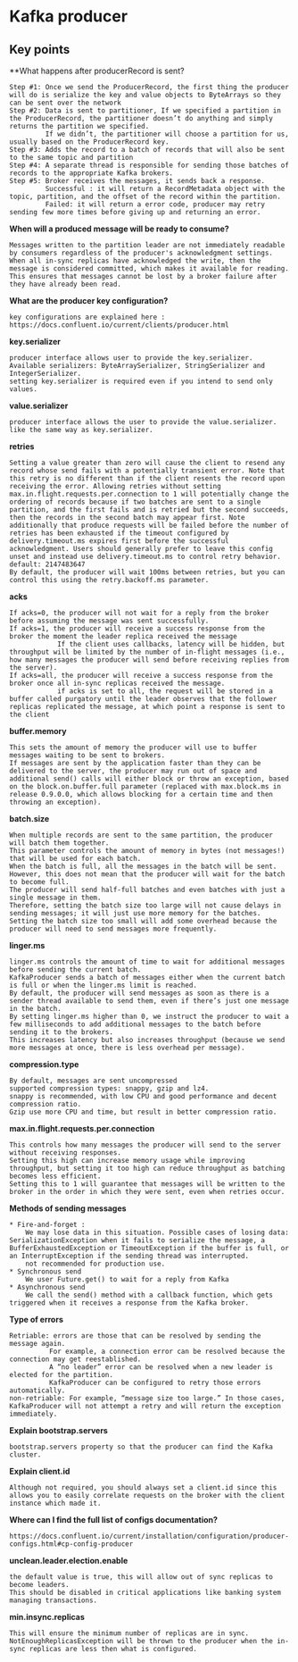 # Kafka producer

## Key points

**What happens after producerRecord is sent?

    Step #1: Once we send the ProducerRecord, the first thing the producer will do is serialize the key and value objects to ByteArrays so they can be sent over the network
    Step #2: Data is sent to partitioner, If we specified a partition in the ProducerRecord, the partitioner doesn’t do anything and simply returns the partition we specified.
             If we didn’t, the partitioner will choose a partition for us, usually based on the ProducerRecord key.
    Step #3: Adds the record to a batch of records that will also be sent to the same topic and partition
    Step #4: A separate thread is responsible for sending those batches of records to the appropriate Kafka brokers.
    Step #5: Broker receives the messages, it sends back a response.
             Successful : it will return a RecordMetadata object with the topic, partition, and the offset of the record within the partition.
             Failed: it will return a error code, producer may retry sending few more times before giving up and returning an error.


**When will a produced message will be ready to consume?**

    Messages written to the partition leader are not immediately readable by consumers regardless of the producer's acknowledgment settings.
    When all in-sync replicas have acknowledged the write, then the message is considered committed, which makes it available for reading.
    This ensures that messages cannot be lost by a broker failure after they have already been read.

**What are the producer key configuration?**

    key configurations are explained here : https://docs.confluent.io/current/clients/producer.html

**key.serializer**

    producer interface allows user to provide the key.serializer.
    Available serializers: ByteArraySerializer, StringSerializer and IntegerSerializer.
    setting key.serializer is required even if you intend to send only values.

**value.serializer**

    producer interface allows the user to provide the value.serializer. like the same way as key.serializer.

**retries**

    Setting a value greater than zero will cause the client to resend any record whose send fails with a potentially transient error. Note that this retry is no different than if the client resents the record upon receiving the error. Allowing retries without setting max.in.flight.requests.per.connection to 1 will potentially change the ordering of records because if two batches are sent to a single partition, and the first fails and is retried but the second succeeds, then the records in the second batch may appear first. Note additionally that produce requests will be failed before the number of retries has been exhausted if the timeout configured by delivery.timeout.ms expires first before the successful acknowledgment. Users should generally prefer to leave this config unset and instead use delivery.timeout.ms to control retry behavior.
    default: 2147483647
    By default, the producer will wait 100ms between retries, but you can control this using the retry.backoff.ms parameter.

**acks**

    If acks=0, the producer will not wait for a reply from the broker before assuming the message was sent successfully.
    If acks=1, the producer will receive a success response from the broker the moment the leader replica received the message
                If the client uses callbacks, latency will be hidden, but throughput will be limited by the number of in-flight messages (i.e., how many messages the producer will send before receiving replies from the server).
    If acks=all, the producer will receive a success response from the broker once all in-sync replicas received the message.
                if acks is set to all, the request will be stored in a buffer called purgatory until the leader observes that the follower replicas replicated the message, at which point a response is sent to the client

**buffer.memory**

    This sets the amount of memory the producer will use to buffer messages waiting to be sent to brokers.
    If messages are sent by the application faster than they can be delivered to the server, the producer may run out of space and additional send() calls will either block or throw an exception, based on the block.on.buffer.full parameter (replaced with max.block.ms in release 0.9.0.0, which allows blocking for a certain time and then throwing an exception).

**batch.size**

    When multiple records are sent to the same partition, the producer will batch them together.
    This parameter controls the amount of memory in bytes (not messages!) that will be used for each batch.
    When the batch is full, all the messages in the batch will be sent. However, this does not mean that the producer will wait for the batch to become full.
    The producer will send half-full batches and even batches with just a single message in them.
    Therefore, setting the batch size too large will not cause delays in sending messages; it will just use more memory for the batches.
    Setting the batch size too small will add some overhead because the producer will need to send messages more frequently.

**linger.ms**

    linger.ms controls the amount of time to wait for additional messages before sending the current batch.
    KafkaProducer sends a batch of messages either when the current batch is full or when the linger.ms limit is reached.
    By default, the producer will send messages as soon as there is a sender thread available to send them, even if there’s just one message in the batch.
    By setting linger.ms higher than 0, we instruct the producer to wait a few milliseconds to add additional messages to the batch before sending it to the brokers.
    This increases latency but also increases throughput (because we send more messages at once, there is less overhead per message).

**compression.type**

    By default, messages are sent uncompressed
    supported compression types: snappy, gzip and lz4.
    snappy is recommended, with low CPU and good performance and decent compression ratio.
    Gzip use more CPU and time, but result in better compression ratio.

**max.in.flight.requests.per.connection**

    This controls how many messages the producer will send to the server without receiving responses.
    Setting this high can increase memory usage while improving throughput, but setting it too high can reduce throughput as batching becomes less efficient.
    Setting this to 1 will guarantee that messages will be written to the broker in the order in which they were sent, even when retries occur.

**Methods of sending messages**

    * Fire-and-forget :
        We may lose data in this situation. Possible cases of losing data: SerializationException when it fails to serialize the message, a BufferExhaustedException or TimeoutException if the buffer is full, or an InterruptException if the sending thread was interrupted.
        not recommended for production use.
    * Synchronous send
        We user Future.get() to wait for a reply from Kafka
    * Asynchronous send
        We call the send() method with a callback function, which gets triggered when it receives a response from the Kafka broker.

**Type of errors**

    Retriable: errors are those that can be resolved by sending the message again.
              For example, a connection error can be resolved because the connection may get reestablished.
              A “no leader” error can be resolved when a new leader is elected for the partition.
              KafkaProducer can be configured to retry those errors automatically.
    non-retriable: For example, “message size too large.” In those cases, KafkaProducer will not attempt a retry and will return the exception immediately.

**Explain bootstrap.servers**

    bootstrap.servers property so that the producer can find the Kafka cluster.

**Explain client.id**

    Although not required, you should always set a client.id since this allows you to easily correlate requests on the broker with the client instance which made it.


**Where can I find the full list of configs documentation?**

    https://docs.confluent.io/current/installation/configuration/producer-configs.html#cp-config-producer

**unclean.leader.election.enable**

    the default value is true, this will allow out of sync replicas to become leaders.
    This should be disabled in critical applications like banking system managing transactions.

**min.insync.replicas**

    This will ensure the minimum number of replicas are in sync.
    NotEnoughReplicasException will be thrown to the producer when the in-sync replicas are less then what is configured.


